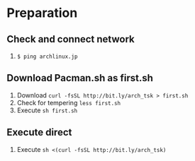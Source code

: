 # Preparation
## Check and connect network
1. `$ ping archlinux.jp`

## Download Pacman.sh as first.sh
1. Download `curl -fsSL http://bit.ly/arch_tsk > first.sh`
2. Check for tempering `less first.sh`
3. Execute `sh first.sh`

## Execute direct
1. Execute `sh <(curl -fsSL http://bit.ly/arch_tsk)`

